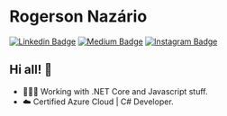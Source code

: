 # Rogerson Nazário

[![Linkedin Badge](https://img.shields.io/badge/-LinkedIn-blue?style=flat&logo=LinkedIn&logoColor=white)](https://www.linkedin.com/in/rrnazario)
[![Medium Badge](https://img.shields.io/badge/-Medium-000?style=flat&logo=Medium&logoColor=white)](https://medium.com/@rrnazario)
[![Instagram Badge](https://img.shields.io/badge/-Instagram-C13584?style=flat&logo=Instagram&logoColor=white)](https://www.instagram.com/rogimnazario)

## Hi all! 🤖

- 👨🏻‍💻 Working with .NET Core and Javascript stuff.
- ☁️  Certified Azure Cloud | C# Developer.
